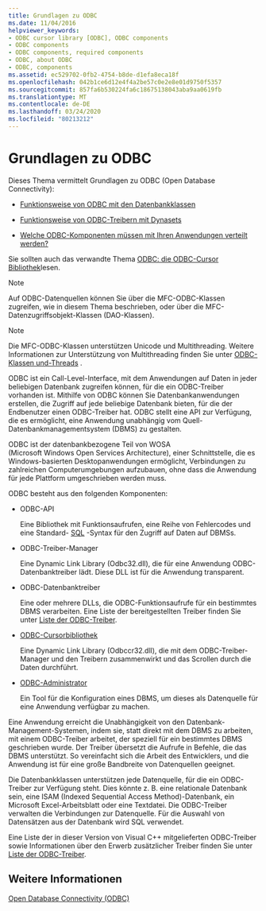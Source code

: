 ```yaml
---
title: Grundlagen zu ODBC
ms.date: 11/04/2016
helpviewer_keywords:
- ODBC cursor library [ODBC], ODBC components
- ODBC components
- ODBC components, required components
- ODBC, about ODBC
- ODBC, components
ms.assetid: ec529702-0fb2-4754-b8de-d1efa8eca18f
ms.openlocfilehash: 042b1ce6d12e4f4a2be57c0e2e8e01d9750f5357
ms.sourcegitcommit: 857fa6b530224fa6c18675138043aba9aa0619fb
ms.translationtype: MT
ms.contentlocale: de-DE
ms.lasthandoff: 03/24/2020
ms.locfileid: "80213212"
---
```

# <a name="odbc-basics"></a>Grundlagen zu ODBC

Dieses Thema vermittelt Grundlagen zu ODBC (Open Database Connectivity):

- [Funktionsweise von ODBC mit den Datenbankklassen](../../data/odbc/odbc-and-the-database-classes.md)

- [Funktionsweise von ODBC-Treibern mit Dynasets](../../data/odbc/odbc-driver-requirements-for-dynasets.md)

- [Welche ODBC-Komponenten müssen mit Ihren Anwendungen verteilt werden?](../../data/odbc/redistributing-odbc-components-to-your-customers.md)

Sie sollten auch das verwandte Thema [ODBC: die ODBC-Cursor Bibliothek](../../data/odbc/odbc-the-odbc-cursor-library.md)lesen.

> [!NOTE]
> Auf ODBC-Datenquellen können Sie über die MFC-ODBC-Klassen zugreifen, wie in diesem Thema beschrieben, oder über die MFC-Datenzugriffsobjekt-Klassen (DAO-Klassen).

> [!NOTE]
> Die MFC-ODBC-Klassen unterstützen Unicode und Multithreading. Weitere Informationen zur Unterstützung von Multithreading finden Sie unter [ODBC-Klassen und-Threads](../../data/odbc/odbc-classes-and-threads.md) .

ODBC ist ein Call-Level-Interface, mit dem Anwendungen auf Daten in jeder beliebigen Datenbank zugreifen können, für die ein ODBC-Treiber vorhanden ist. Mithilfe von ODBC können Sie Datenbankanwendungen erstellen, die Zugriff auf jede beliebige Datenbank bieten, für die der Endbenutzer einen ODBC-Treiber hat. ODBC stellt eine API zur Verfügung, die es ermöglicht, eine Anwendung unabhängig vom Quell-Datenbankmanagementsystem (DBMS) zu gestalten.

ODBC ist der datenbankbezogene Teil von WOSA (Microsoft Windows Open Services Architecture), einer Schnittstelle, die es Windows-basierten Desktopanwendungen ermöglicht, Verbindungen zu zahlreichen Computerumgebungen aufzubauen, ohne dass die Anwendung für jede Plattform umgeschrieben werden muss.

ODBC besteht aus den folgenden Komponenten:

- ODBC-API

   Eine Bibliothek mit Funktionsaufrufen, eine Reihe von Fehlercodes und eine Standard- [SQL](../../data/odbc/sql.md) -Syntax für den Zugriff auf Daten auf DBMSs.

- ODBC-Treiber-Manager

   Eine Dynamic Link Library (Odbc32.dll), die für eine Anwendung ODBC-Datenbanktreiber lädt. Diese DLL ist für die Anwendung transparent.

- ODBC-Datenbanktreiber

   Eine oder mehrere DLLs, die ODBC-Funktionsaufrufe für ein bestimmtes DBMS verarbeiten. Eine Liste der bereitgestellten Treiber finden Sie unter [Liste der ODBC-Treiber](../../data/odbc/odbc-driver-list.md).

- [ODBC-Cursorbibliothek](../../data/odbc/odbc-the-odbc-cursor-library.md)

   Eine Dynamic Link Library (Odbccr32.dll), die mit dem ODBC-Treiber-Manager und den Treibern zusammenwirkt und das Scrollen durch die Daten durchführt.

- [ODBC-Administrator](../../data/odbc/odbc-administrator.md)

   Ein Tool für die Konfiguration eines DBMS, um dieses als Datenquelle für eine Anwendung verfügbar zu machen.

Eine Anwendung erreicht die Unabhängigkeit von den Datenbank-Management-Systemen, indem sie, statt direkt mit dem DBMS zu arbeiten, mit einem ODBC-Treiber arbeitet, der speziell für ein bestimmtes DBMS geschrieben wurde. Der Treiber übersetzt die Aufrufe in Befehle, die das DBMS unterstützt. So vereinfacht sich die Arbeit des Entwicklers, und die Anwendung ist für eine große Bandbreite von Datenquellen geeignet.

Die Datenbankklassen unterstützen jede Datenquelle, für die ein ODBC-Treiber zur Verfügung steht. Dies könnte z. B. eine relationale Datenbank sein, eine ISAM (Indexed Sequential Access Method)-Datenbank, ein Microsoft Excel-Arbeitsblatt oder eine Textdatei. Die ODBC-Treiber verwalten die Verbindungen zur Datenquelle. Für die Auswahl von Datensätzen aus der Datenbank wird SQL verwendet.

Eine Liste der in dieser Version von Visual C++ mitgelieferten ODBC-Treiber sowie Informationen über den Erwerb zusätzlicher Treiber finden Sie unter [Liste der ODBC-Treiber](../../data/odbc/odbc-driver-list.md).

## <a name="see-also"></a>Weitere Informationen

[Open Database Connectivity (ODBC)](../../data/odbc/open-database-connectivity-odbc.md)
